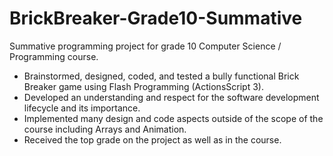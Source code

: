 # BrickBreaker-Grade10-Summative
Summative programming project for grade 10 Computer Science / Programming course.

 - Brainstormed, designed, coded, and tested a bully functional Brick Breaker game using Flash Programming (ActionsScript 3).
 - Developed an understanding and respect for the software development lifecycle and its importance.
 - Implemented many design and code aspects outside of the scope of the course including Arrays and Animation.
 - Received the top grade on the project as well as in the course.
